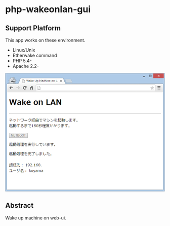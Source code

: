 # php-wakeonlan-gui

## Support Platform

This app works on these environment.

- Linux/Unix
- Etherwake command
- PHP 5.4-
- Apache 2.2-

![screen](https://raw.githubusercontent.com/tomoyk/php-wakeonlan-gui/master/netboot.png)

## Abstract

Wake up machine on web-ui.

